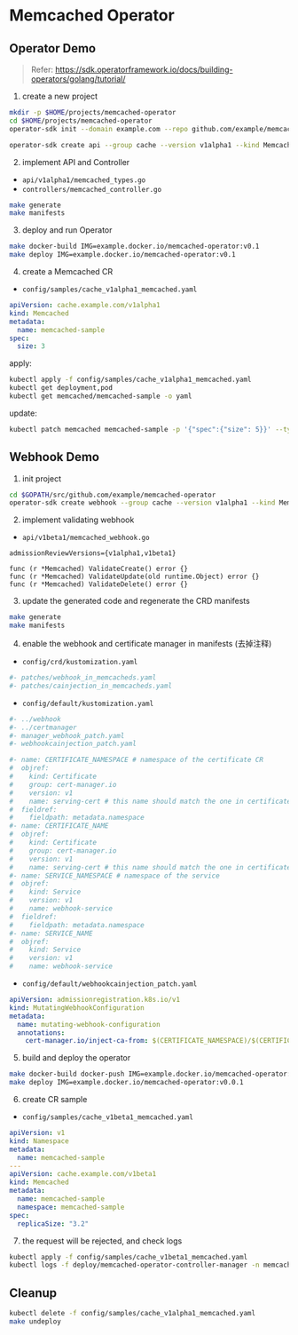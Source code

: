 # Memcached Operator

## Operator Demo

> Refer: <https://sdk.operatorframework.io/docs/building-operators/golang/tutorial/>

1. create a new project

```sh
mkdir -p $HOME/projects/memcached-operator
cd $HOME/projects/memcached-operator
operator-sdk init --domain example.com --repo github.com/example/memcached-operator

operator-sdk create api --group cache --version v1alpha1 --kind Memcached --resource --controller
```

2. implement API and Controller

- `api/v1alpha1/memcached_types.go`
- `controllers/memcached_controller.go`

```sh
make generate
make manifests
```

3. deploy and run Operator

```sh
make docker-build IMG=example.docker.io/memcached-operator:v0.1
make deploy IMG=example.docker.io/memcached-operator:v0.1
```

4. create a Memcached CR

- `config/samples/cache_v1alpha1_memcached.yaml`

```yaml
apiVersion: cache.example.com/v1alpha1
kind: Memcached
metadata:
  name: memcached-sample
spec:
  size: 3
```

apply:

```sh
kubectl apply -f config/samples/cache_v1alpha1_memcached.yaml
kubectl get deployment,pod
kubectl get memcached/memcached-sample -o yaml
```

update:

```sh
kubectl patch memcached memcached-sample -p '{"spec":{"size": 5}}' --type=merge
```

## Webhook Demo

1. init project

```sh
cd $GOPATH/src/github.com/example/memcached-operator
operator-sdk create webhook --group cache --version v1alpha1 --kind Memcached --programmatic-validation
```

2. implement validating webhook

- `api/v1beta1/memcached_webhook.go`

```text
admissionReviewVersions={v1alpha1,v1beta1}

func (r *Memcached) ValidateCreate() error {}
func (r *Memcached) ValidateUpdate(old runtime.Object) error {}
func (r *Memcached) ValidateDelete() error {}
```

3. update the generated code and regenerate the CRD manifests

```sh
make generate
make manifests
```

4. enable the webhook and certificate manager in manifests (去掉注释)

- `config/crd/kustomization.yaml`

```yaml
#- patches/webhook_in_memcacheds.yaml
#- patches/cainjection_in_memcacheds.yaml
```

- `config/default/kustomization.yaml`

```yaml
#- ../webhook
#- ../certmanager
#- manager_webhook_patch.yaml
#- webhookcainjection_patch.yaml

#- name: CERTIFICATE_NAMESPACE # namespace of the certificate CR
#  objref:
#    kind: Certificate
#    group: cert-manager.io
#    version: v1
#    name: serving-cert # this name should match the one in certificate.yaml
#  fieldref:
#    fieldpath: metadata.namespace
#- name: CERTIFICATE_NAME
#  objref:
#    kind: Certificate
#    group: cert-manager.io
#    version: v1
#    name: serving-cert # this name should match the one in certificate.yaml
#- name: SERVICE_NAMESPACE # namespace of the service
#  objref:
#    kind: Service
#    version: v1
#    name: webhook-service
#  fieldref:
#    fieldpath: metadata.namespace
#- name: SERVICE_NAME
#  objref:
#    kind: Service
#    version: v1
#    name: webhook-service
```

- `config/default/webhookcainjection_patch.yaml`

```yaml
apiVersion: admissionregistration.k8s.io/v1
kind: MutatingWebhookConfiguration
metadata:
  name: mutating-webhook-configuration
  annotations:
    cert-manager.io/inject-ca-from: $(CERTIFICATE_NAMESPACE)/$(CERTIFICATE_NAME)
```

5. build and deploy the operator

```sh
make docker-build docker-push IMG=example.docker.io/memcached-operator:v0.0.1
make deploy IMG=example.docker.io/memcached-operator:v0.0.1
```

6. create CR sample

- `config/samples/cache_v1beta1_memcached.yaml`

```yaml
apiVersion: v1
kind: Namespace
metadata:
  name: memcached-sample
---
apiVersion: cache.example.com/v1beta1
kind: Memcached
metadata:
  name: memcached-sample
  namespace: memcached-sample
spec:
  replicaSize: "3.2"
```

7. the request will be rejected, and check logs

```sh
kubectl apply -f config/samples/cache_v1beta1_memcached.yaml
kubectl logs -f deploy/memcached-operator-controller-manager -n memcached-operator-system -c manager
```

## Cleanup

```sh
kubectl delete -f config/samples/cache_v1alpha1_memcached.yaml
make undeploy
```

